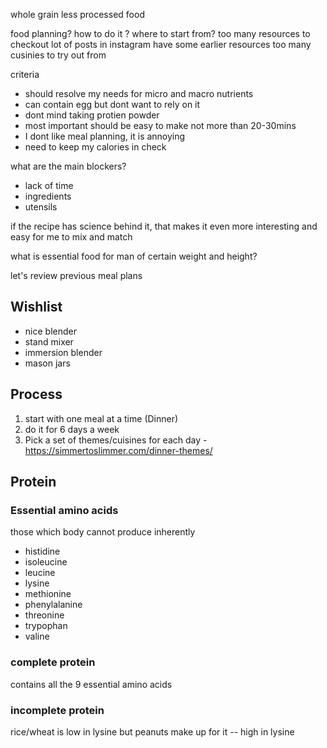 
whole grain less processed food 


food planning? 
how to do it ? 
where to start from? 
too many resources to checkout
lot of posts in instagram 
have some earlier resources 
too many cusinies to try out from 


criteria 
- should resolve my needs for micro and macro nutrients 
- can contain egg but dont want to rely on it 
- dont mind taking protien powder 
- most important should be easy to make not more than 20-30mins
- I dont like meal planning, it is annoying
- need to keep my calories in check


what are the main blockers? 
- lack of time
- ingredients
- utensils 

if the recipe has science behind it, that makes it even more interesting and easy for me to mix and match 


what is essential food for man of certain weight and height? 

let's review previous meal plans



## Wishlist

- nice blender
- stand mixer
- immersion blender
- mason jars

## Process
1. start with one meal at a time (Dinner)
2. do it for 6 days a week 
3. Pick a set of themes/cuisines for each day - https://simmertoslimmer.com/dinner-themes/



## Protein

### Essential amino acids
those which body cannot produce inherently
- histidine
- isoleucine
- leucine
- lysine
- methionine
- phenylalanine
- threonine
- trypophan
- valine


### complete protein
contains all the 9 essential amino acids

### incomplete protein

rice/wheat is low in lysine
but peanuts make up for it -- high in lysine
